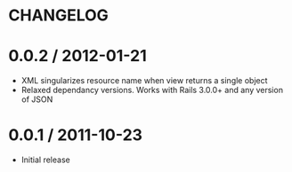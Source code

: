 # CHANGELOG

# 0.0.2 / 2012-01-21

* XML singularizes resource name when view returns a single object
* Relaxed dependancy versions. Works with Rails 3.0.0+ and any version of JSON

# 0.0.1 / 2011-10-23

* Initial release
